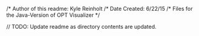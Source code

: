 /* Author of this readme: Kyle Reinholt 
/* Date Created: 6/22/15
/* Files for the Java-Version of OPT Visualizer */ 

// TODO: Update readme as directory contents are updated. 

